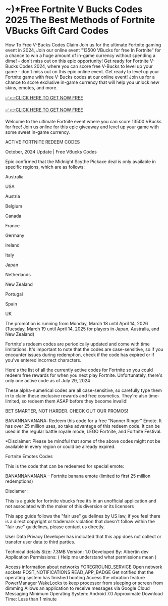 # ~)*Free Fortnite V Bucks Codes 2025 The Best Methods of Fortnite VBucks Gift Card Codes

How To Free V-Bucks Codes Claim Join us for the ultimate Fortnite gaming event in 2024, Join our online event "13500 VBucks for free In Fortnite" for a chance to win a huge amount of in-game currency without spending a dime! - don't miss out on this epic opportunity! Get ready for Fortnite V-Bucks Codes 2024, where you can score free V-Bucks to level up your game - don't miss out on this epic online event. Get ready to level up your Fortnite game with free V-Bucks codes at our online event! Join us for a chance to score exclusive in-game currency that will help you unlock new skins, emotes, and more.

[✅ 👉CLICK HERE TO GET NOW FREE](https://shorter.me/W-reX)

[✅ 👉CLICK HERE TO GET NOW FREE](https://shorter.me/W-reX)

Welcome to the ultimate Fortnite event where you can score 13500 VBucks for free! Join us online for this epic giveaway and level up your game with some sweet in-game currency.

ACTIVE FORTNITE REDEEM CODES

October, 2024 Update | Free VBucks Codes

Epic confirmed that the Midnight Scythe Pickaxe deal is only available in specific regions, which are as follows:

Australia

USA

Austria

Belgium

Canada

France

Germany

Ireland

Italy

Japan

Netherlands

New Zealand

Portugal

Spain

UK

The promotion is running from Monday, March 18 until April 14, 2026 (Tuesday, March 19 until April 14, 2025 for players in Japan, Australia, and New Zealand)

Fortnite's redeem codes are periodically updated and come with time limitations. It's important to note that the codes are case-sensitive, so if you encounter issues during redemption, check if the code has expired or if you've entered incorrect characters.

Here's the list of all the currently active codes for Fortnite so you could redeem free rewards for when you next play Fortnite. Unfortunately, there's only one active code as of July 29, 2024

These alpha-numerical codes are all case-sensitive, so carefully type them in to claim these exclusive rewards and free cosmetics. They're also time-limited, so redeem them ASAP before they become invalid!

BET SMARTER, NOT HARDER. CHECK OUT OUR PROMOS!

BANANNANANANA: Redeem this code for a free "Nanner Ringer" Emote. It has over 25 million uses, so take advantage of this redeem code. It can be used in the regular battle royale mode, LEGO Fortnite, and Fortnite Festival.

*Disclaimer: Please be mindful that some of the above codes might not be available in every region or could be already expired.

Fortnite Emotes Codes

This is the code that can be redeemed for special emote:

BANANNANANANA – Fortnite banana emote (limited to first 25 million redemptions)

Disclamer :

This is a guide for fortnite vbucks free it’s in an unofficial application and not associated with the maker of this diversion or its licensers

This app guide follows the "fair use" guidelines by US law, if you feel there is a direct copyright or trademark violation that doesn't follow within the "fair use" guidelines, please contact us directly.

User Data Privacy
Developer has indicated that this app does not collect or transfer user data to third parties.

Technical details
Size: 7.3MB Version: 1.0 Developed By: Albertin dev Application Permissions: ( Help me understand what permissions mean )

Access information about networks
FOREGROUND_SERVICE
Open network sockets
POST_NOTIFICATIONS
READ_APP_BADGE
Get notified that the operating system has finished booting
Access the vibration feature
PowerManager WakeLocks to keep processor from sleeping or screen from dimming
Allows an application to receive messages via Google Cloud Messaging
Minimum Operating System: Android 7.0 Approximate Download Time: Less than 1 minute  
